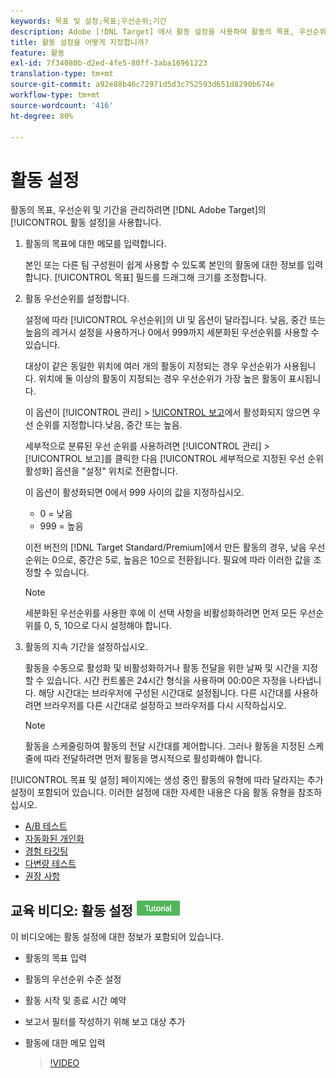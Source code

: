 ```yaml
---
keywords: 목표 및 설정;목표;우선순위;기간
description: Adobe [!DNL Target] 에서 활동 설정을 사용하여 활동의 목표, 우선순위 및 기간을 관리하는 방법에 대해 알아봅니다.
title: 활동 설정을 어떻게 지정합니까?
feature: 활동
exl-id: 7f34080b-d2ed-4fe5-80ff-3aba16961223
translation-type: tm+mt
source-git-commit: a92e88b46c72971d5d3c752593d651d8290b674e
workflow-type: tm+mt
source-wordcount: '416'
ht-degree: 80%

---
```


# 활동 설정

활동의 목표, 우선순위 및 기간을 관리하려면 [!DNL Adobe Target]의 [!UICONTROL 활동 설정]을 사용합니다.

1. 활동의 목표에 대한 메모를 입력합니다.

   본인 또는 다른 팀 구성원이 쉽게 사용할 수 있도록 본인의 활동에 대한 정보를 입력합니다. [!UICONTROL 목표] 필드를 드래그해 크기를 조정합니다.
1. 활동 우선순위를 설정합니다.

   설정에 따라 [!UICONTROL 우선순위]의 UI 및 옵션이 달라집니다. 낮음, 중간 또는 높음의 레거시 설정을 사용하거나 0에서 999까지 세분화된 우선순위를 사용할 수 있습니다.

   대상이 같은 동일한 위치에 여러 개의 활동이 지정되는 경우 우선순위가 사용됩니다. 위치에 둘 이상의 활동이 지정되는 경우 우선순위가 가장 높은 활동이 표시됩니다.

   이 옵션이 [!UICONTROL 관리] > [!UICONTROL 보고](기본값)에서 활성화되지 않으면 우선 순위를 지정합니다.낮음, 중간 또는 높음.

   세부적으로 분류된 우선 순위를 사용하려면 [!UICONTROL 관리] > [!UICONTROL 보고]를 클릭한 다음 [!UICONTROL 세부적으로 지정된 우선 순위 활성화] 옵션을 &quot;설정&quot; 위치로 전환합니다.

   이 옵션이 활성화되면 0에서 999 사이의 값을 지정하십시오.

   * 0 = 낮음
   * 999 = 높음

   이전 버전의 [!DNL Target Standard/Premium]에서 만든 활동의 경우, 낮음 우선순위는 0으로, 중간은 5로, 높음은 10으로 전환됩니다. 필요에 따라 이러한 값을 조정할 수 있습니다.

   >[!NOTE]
   >
   >세분화된 우선순위를 사용한 후에 이 선택 사항을 비활성화하려면 먼저 모든 우선순위를 0, 5, 10으로 다시 설정해야 합니다.

1. 활동의 지속 기간을 설정하십시오.

   활동을 수동으로 활성화 및 비활성화하거나 활동 전달을 위한 날짜 및 시간을 지정할 수 있습니다. 시간 컨트롤은 24시간 형식을 사용하며 00:00은 자정을 나타냅니다. 해당 시간대는 브라우저에 구성된 시간대로 설정됩니다. 다른 시간대를 사용하려면 브라우저를 다른 시간대로 설정하고 브라우저를 다시 시작하십시오.

   >[!NOTE]
   >
   >활동을 스케줄링하여 활동의 전달 시간대를 제어합니다. 그러나 활동을 지정된 스케줄에 따라 전달하려면 먼저 활동을 명시적으로 활성화해야 합니다.

[!UICONTROL 목표 및 설정] 페이지에는 생성 중인 활동의 유형에 따라 달라지는 추가 설정이 포함되어 있습니다. 이러한 설정에 대한 자세한 내용은 다음 활동 유형을 참조하십시오.

* [A/B 테스트](/help/c-activities/t-test-ab/t-test-create-ab/ab-goals-and-settings.md#reference_B25389FD6F3A4989801E740364B089CC)
* [자동화된 개인화](/help/c-activities/t-automated-personalization/automated-personalization.md#task_8AAF837796D74CF893CA2F88BA1491C9)
* [경험 타깃팅](/help/c-activities/t-experience-target/t-xt-create/xt-goals-and-settings.md#reference_B25389FD6F3A4989801E740364B089CC)
* [다변량 테스트](/help/c-activities/c-multivariate-testing/t-create-multivariate-test/goals-and-settings.md#reference_B25389FD6F3A4989801E740364B089CC)
* [권장 사항](/help/c-recommendations/t-create-recs-activity/recs-activity-settings.md#reference_3FDA8388CEEC4159949151C1829E2FBB)

## 교육 비디오: 활동 설정  ![자습서 배지](/help/assets/tutorial.png)

이 비디오에는 활동 설정에 대한 정보가 포함되어 있습니다.

* 활동의 목표 입력
* 활동의 우선순위 수준 설정
* 활동 시작 및 종료 시간 예약
* 보고서 필터를 작성하기 위해 보고 대상 추가
* 활동에 대한 메모 입력

   >[!VIDEO](https://video.tv.adobe.com/v/17381)

